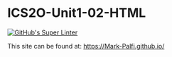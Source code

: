 # ICS2O-Unit1-02-HTML
[![GitHub's Super Linter](https://github.com/Mark-Palfi/ICS2O-Unit1-02-HTML/workflows/GitHub's%20Super%20Linter/badge.svg)](https://github.com/Mark-Palfi/ICS2O-Unit1-02-HTML/actions)

This site can be found at: [https://Mark-Palfi.github.io/<ICS2O-Unit1-02-HTML>](https://Mark-Palfi.github.io/ICS2O-Unit1-02-HTML)
